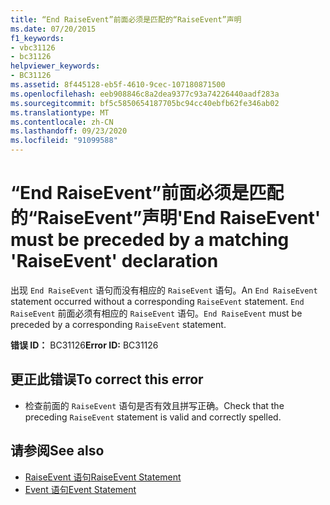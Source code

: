 ```yaml
---
title: “End RaiseEvent”前面必须是匹配的“RaiseEvent”声明
ms.date: 07/20/2015
f1_keywords:
- vbc31126
- bc31126
helpviewer_keywords:
- BC31126
ms.assetid: 8f445128-eb5f-4610-9cec-107180871500
ms.openlocfilehash: eeb908846c8a2dea9377c93a74226440aadf283a
ms.sourcegitcommit: bf5c5850654187705bc94cc40ebfb62fe346ab02
ms.translationtype: MT
ms.contentlocale: zh-CN
ms.lasthandoff: 09/23/2020
ms.locfileid: "91099588"
---
```

# <a name="end-raiseevent-must-be-preceded-by-a-matching-raiseevent-declaration"></a><span data-ttu-id="b1889-102">“End RaiseEvent”前面必须是匹配的“RaiseEvent”声明</span><span class="sxs-lookup"><span data-stu-id="b1889-102">'End RaiseEvent' must be preceded by a matching 'RaiseEvent' declaration</span></span>

<span data-ttu-id="b1889-103">出现 `End RaiseEvent` 语句而没有相应的 `RaiseEvent` 语句。</span><span class="sxs-lookup"><span data-stu-id="b1889-103">An `End RaiseEvent` statement occurred without a corresponding `RaiseEvent` statement.</span></span> <span data-ttu-id="b1889-104">`End RaiseEvent` 前面必须有相应的 `RaiseEvent` 语句。</span><span class="sxs-lookup"><span data-stu-id="b1889-104">`End RaiseEvent` must be preceded by a corresponding `RaiseEvent` statement.</span></span>  
  
 <span data-ttu-id="b1889-105">**错误 ID：** BC31126</span><span class="sxs-lookup"><span data-stu-id="b1889-105">**Error ID:** BC31126</span></span>  
  
## <a name="to-correct-this-error"></a><span data-ttu-id="b1889-106">更正此错误</span><span class="sxs-lookup"><span data-stu-id="b1889-106">To correct this error</span></span>  
  
- <span data-ttu-id="b1889-107">检查前面的 `RaiseEvent` 语句是否有效且拼写正确。</span><span class="sxs-lookup"><span data-stu-id="b1889-107">Check that the preceding `RaiseEvent` statement is valid and correctly spelled.</span></span>  
  
## <a name="see-also"></a><span data-ttu-id="b1889-108">请参阅</span><span class="sxs-lookup"><span data-stu-id="b1889-108">See also</span></span>

- [<span data-ttu-id="b1889-109">RaiseEvent 语句</span><span class="sxs-lookup"><span data-stu-id="b1889-109">RaiseEvent Statement</span></span>](../language-reference/statements/raiseevent-statement.md)
- [<span data-ttu-id="b1889-110">Event 语句</span><span class="sxs-lookup"><span data-stu-id="b1889-110">Event Statement</span></span>](../language-reference/statements/event-statement.md)
